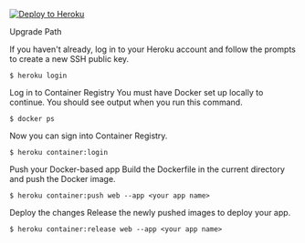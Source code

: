[![Deploy to Heroku](https://www.herokucdn.com/deploy/button.svg)](https://heroku.com/deploy)



Upgrade Path

If you haven't already, log in to your Heroku account and follow the prompts to create a new SSH public key.

```
$ heroku login
```
Log in to Container Registry
You must have Docker set up locally to continue. You should see output when you run this command.

```
$ docker ps
```
Now you can sign into Container Registry.

```
$ heroku container:login
```
Push your Docker-based app
Build the Dockerfile in the current directory and push the Docker image.

```
$ heroku container:push web --app <your app name>
```
Deploy the changes
Release the newly pushed images to deploy your app.

```
$ heroku container:release web --app <your app name>
```
